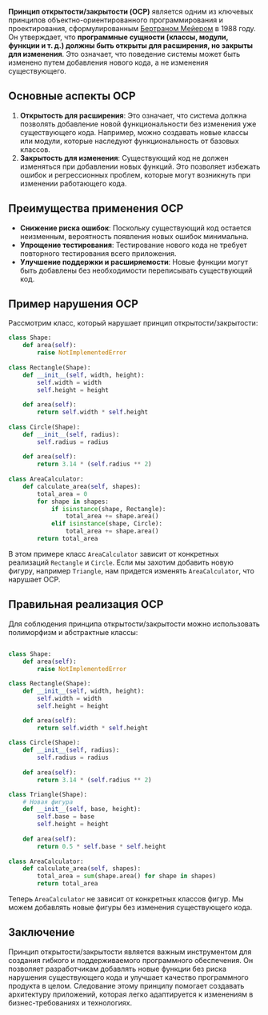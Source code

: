 **Принцип открытости/закрытости (OCP)** является одним из ключевых принципов объектно-ориентированного программирования и проектирования, сформулированным [Бертраном Мейером](Бертран%20Мейер) в 1988 году. Он утверждает, что **программные сущности (классы, модули, функции и т. д.) должны быть открыты для расширения, но закрыты для изменения**. Это означает, что поведение системы может быть изменено путем добавления нового кода, а не изменения существующего.

## Основные аспекты OCP

1. **Открытость для расширения**: Это означает, что система должна позволять добавление новой функциональности без изменения уже существующего кода. Например, можно создавать новые классы или модули, которые наследуют функциональность от базовых классов.
2. **Закрытость для изменения**: Существующий код не должен изменяться при добавлении новых функций. Это позволяет избежать ошибок и регрессионных проблем, которые могут возникнуть при изменении работающего кода.

## Преимущества применения OCP

- **Снижение риска ошибок**: Поскольку существующий код остается неизменным, вероятность появления новых ошибок минимальна.
- **Упрощение тестирования**: Тестирование нового кода не требует повторного тестирования всего приложения.
- **Улучшение поддержки и расширяемости**: Новые функции могут быть добавлены без необходимости переписывать существующий код.

## Пример нарушения OCP

Рассмотрим класс, который нарушает принцип открытости/закрытости:

```python
class Shape:     
	def area(self):        
		raise NotImplementedError 
		
class Rectangle(Shape):     
	def __init__(self, width, height):        
		self.width = width        
		self.height = height     
		
	def area(self):        
		return self.width * self.height 
		
class Circle(Shape):     
	def __init__(self, radius):        
		self.radius = radius     
		
	def area(self):        
		return 3.14 * (self.radius ** 2) 
		
class AreaCalculator:     
	def calculate_area(self, shapes):        
		total_area = 0        
		for shape in shapes:            
			if isinstance(shape, Rectangle):                
				total_area += shape.area()            
			elif isinstance(shape, Circle):                
				total_area += shape.area()        
		return total_area
```
В этом примере класс `AreaCalculator` зависит от конкретных реализаций `Rectangle` и `Circle`. Если мы захотим добавить новую фигуру, например `Triangle`, нам придется изменять `AreaCalculator`, что нарушает OCP.

## Правильная реализация OCP

Для соблюдения принципа открытости/закрытости можно использовать полиморфизм и абстрактные классы:

```python

class Shape:     
	def area(self):        
		raise NotImplementedError 
		
class Rectangle(Shape):     
	def __init__(self, width, height):        
		self.width = width        
		self.height = height     

	def area(self):        
		return self.width * self.height 
		
class Circle(Shape):     
	def __init__(self, radius):        
		self.radius = radius     
		
	def area(self):        
		return 3.14 * (self.radius ** 2)

class Triangle(Shape):  
	# Новая фигура     
	def __init__(self, base, height):        
		self.base = base        
		self.height = height     
		
	def area(self):        
		return 0.5 * self.base * self.height 
		
class AreaCalculator:     
	def calculate_area(self, shapes):        
		total_area = sum(shape.area() for shape in shapes)        
		return total_area
```

Теперь `AreaCalculator` не зависит от конкретных классов фигур. Мы можем добавлять новые фигуры без изменения существующего кода.

## Заключение

Принцип открытости/закрытости является важным инструментом для создания гибкого и поддерживаемого программного обеспечения. Он позволяет разработчикам добавлять новые функции без риска нарушения существующего кода и улучшает качество программного продукта в целом. Следование этому принципу помогает создавать архитектуру приложений, которая легко адаптируется к изменениям в бизнес-требованиях и технологиях.